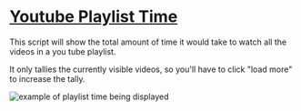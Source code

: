 # [Youtube Playlist Time](https://greasyfork.org/en/scripts/694-youtube-playlist-time)

This script will show the total amount of time it would take to watch all the 
videos in a you tube playlist.

It only tallies the currently visible videos, so you'll have to click 
"load more" to increase the tally.

![example of playlist time being displayed](https://greasyfork.org/system/screenshots/screenshots/000/000/706/original/Capture.PNG?1429056013)